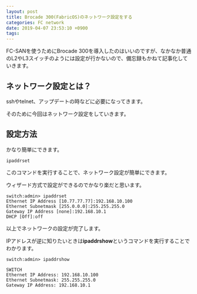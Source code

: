 ```yaml
---
layout: post
title: Brocade 300(FabricOS)のネットワーク設定をする
categories: FC network
date: 2019-04-07 23:53:10 +0900
tags:
---
```


FC-SANを使うためにBrocade 300を導入したのはいいのですが、なかなか普通のL2やL3スイッチのようには設定が行かないので、備忘録もかねて記事化していきます。

ネットワーク設定とは？
-----------

sshやtelnet、アップデートの時などに必要になってきます。

そのために今回はネットワーク設定をしていきます。

設定方法
----

かなり簡単にできます。

    ipaddrset

このコマンドを実行することで、ネットワーク設定が簡単にできます。

ウィザード方式で設定ができるのでかなり楽だと思います。

    switch:admin> ipaddrset
    Ethernet IP Address [10.77.77.77]:192.168.10.100
    Ethernet Subnetmask [255.0.0.0]:255.255.255.0
    Gateway IP Address [none]:192.168.10.1
    DHCP [Off]:off

以上でネットワークの設定が完了します。

IPアドレスが逆に知りたいときは**ipaddrshow**というコマンドを実行することでわかります。

    switch:admin> ipaddrshow
    
    SWITCH
    Ethernet IP Address: 192.168.10.100
    Ethernet Subnetmask: 255.255.255.0
    Gateway IP Address: 192.168.10.1